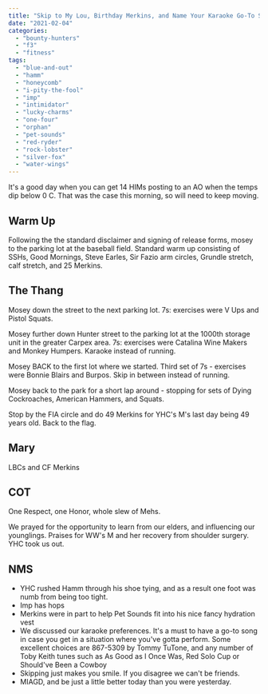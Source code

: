 ```yaml
---
title: "Skip to My Lou, Birthday Merkins, and Name Your Karaoke Go-To Song (because your life may depend on it)"
date: "2021-02-04"
categories: 
  - "bounty-hunters"
  - "f3"
  - "fitness"
tags: 
  - "blue-and-out"
  - "hamm"
  - "honeycomb"
  - "i-pity-the-fool"
  - "imp"
  - "intimidator"
  - "lucky-charms"
  - "one-four"
  - "orphan"
  - "pet-sounds"
  - "red-ryder"
  - "rock-lobster"
  - "silver-fox"
  - "water-wings"
---
```


It's a good day when you can get 14 HIMs posting to an AO when the temps dip below 0 C. That was the case this morning, so will need to keep moving.

## Warm Up

Following the the standard disclaimer and signing of release forms, mosey to the parking lot at the baseball field. Standard warm up consisting of SSHs, Good Mornings, Steve Earles, Sir Fazio arm circles, Grundle stretch, calf stretch, and 25 Merkins.

## The Thang

Mosey down the street to the next parking lot. 7s: exercises were V Ups and Pistol Squats.

Mosey further down Hunter street to the parking lot at the 1000th storage unit in the greater Carpex area. 7s: exercises were Catalina Wine Makers and Monkey Humpers. Karaoke instead of running.

Mosey BACK to the first lot where we started. Third set of 7s - exercises were Bonnie Blairs and Burpos. Skip in between instead of running.

Mosey back to the park for a short lap around - stopping for sets of Dying Cockroaches, American Hammers, and Squats.

Stop by the FIA circle and do 49 Merkins for YHC's M's last day being 49 years old. Back to the flag.

## Mary

LBCs and CF Merkins

## COT

One Respect, one Honor, whole slew of Mehs.

We prayed for the opportunity to learn from our elders, and influencing our younglings. Praises for WW's M and her recovery from shoulder surgery. YHC took us out.

## NMS

- YHC rushed Hamm through his shoe tying, and as a result one foot was numb from being too tight.
- Imp has hops
- Merkins were in part to help Pet Sounds fit into his nice fancy hydration vest
- We discussed our karaoke preferences. It's a must to have a go-to song in case you get in a situation where you've gotta perform. Some excellent choices are 867-5309 by Tommy TuTone, and any number of Toby Keith tunes such as As Good as I Once Was, Red Solo Cup or Should've Been a Cowboy
- Skipping just makes you smile. If you disagree we can't be friends.
- MIAGD, and be just a little better today than you were yesterday.

